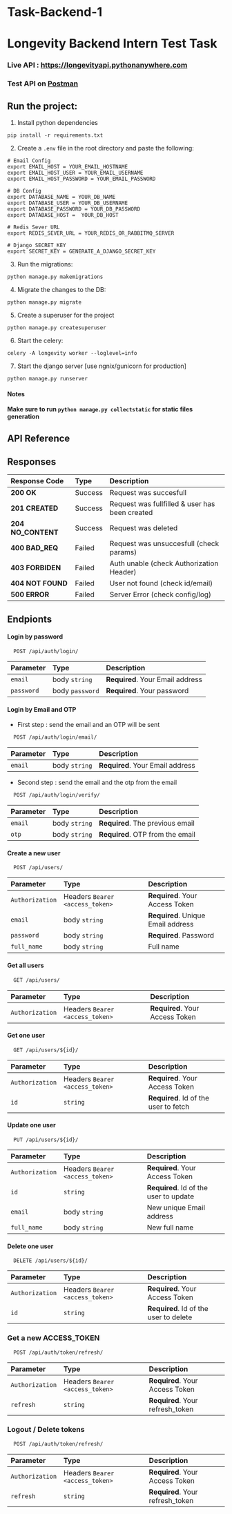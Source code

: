 # Task-Backend-1

# Longevity Backend Intern Test Task

### Live API : <a href="https://longevityapi.pythonanywhere.com">https://longevityapi.pythonanywhere.com</a>

### Test API on <a href="https://www.postman.com/joint-operations-administrator-88851102/workspace/longevity/">Postman</a>


## Run the project:


1. Install python dependencies

```
pip install -r requirements.txt
```

2. Create a `.env` file in the root directory and paste the following:

```
# Email Config
export EMAIL_HOST = YOUR_EMAIL_HOSTNAME
export EMAIL_HOST_USER = YOUR_EMAIL_USERNAME
export EMAIL_HOST_PASSWORD = YOUR_EMAIL_PASSWORD

# DB Config
export DATABASE_NAME = YOUR_DB_NAME
export DATABASE_USER = YOUR_DB_USERNAME
export DATABASE_PASSWORD = YOUR_DB_PASSWORD
export DATABASE_HOST = 	YOUR_DB_HOST

# Redis Sever URL
export REDIS_SEVER_URL = YOUR_REDIS_OR_RABBITMQ_SERVER

# Django SECRET_KEY
export SECRET_KEY = GENERATE_A_DJANGO_SECRET_KEY

``` 

3. Run the migrations:

```
python manage.py makemigrations
```

4. Migrate the changes to the DB:

```
python manage.py migrate
```

5. Create a superuser for the project
```
python manage.py createsuperuser
```

6. Start the celery:

```
celery -A longevity worker --loglevel=info
```

7. Start the django server [use ngnix/gunicorn for production]

```
python manage.py runserver
```

#### Notes
**Make sure to run `python manage.py collectstatic` for static files generation**


## API Reference

## Responses
| Response Code | Type     | Description                |
| :-------- | :------- | :------------------------- |
| **200 OK** | Success | Request was succesfull |
| **201 CREATED** | Success  | Request was fullfilled & user has been created |
| **204 NO_CONTENT** | Success | Request was deleted |
| **400 BAD_REQ** | Failed | Request was unsuccesfull (check params) |
| **403 FORBIDEN** | Failed | Auth unable (check Authorization Header) |
| **404 NOT FOUND** | Failed | User not found (check id/email) |
| **500 ERROR** | Failed | Server Error (check config/log) |



## Endpionts

#### Login by password

```http
  POST /api/auth/login/
```

| Parameter | Type     | Description                |
| :-------- | :------- | :------------------------- |
| `email` | body `string` | **Required**. Your Email address |
| `password` | body `password` | **Required**. Your password |


#### Login by Email and OTP

-  First step : send the email and an OTP will be sent

```http
  POST /api/auth/login/email/
```

| Parameter | Type     | Description                       |
| :-------- | :------- | :-------------------------------- |
| `email` | body `string` | **Required**. Your Email address |

- Second step : send the email and the otp from the email

```http
  POST /api/auth/login/verify/
```

| Parameter | Type     | Description                       |
| :-------- | :------- | :-------------------------------- |
| `email` | body `string` | **Required**. The previous email |
| `otp` | body `string` | **Required**. OTP from the email |


#### Create a new user

```http
  POST /api/users/
```

| Parameter | Type     | Description                       |
| :-------- | :------- | :-------------------------------- |
| `Authorization` | Headers `Bearer <access_token>` | **Required**. Your Access Token |
| `email` | body `string` | **Required**. Unique Email address |
| `password` | body `string` | **Required**. Password |
| `full_name` | body `string` |  Full  name |


#### Get all users

```http
  GET /api/users/
```

| Parameter | Type     | Description                |
| :-------- | :------- | :------------------------- |
| `Authorization` | Headers `Bearer <access_token>` | **Required**. Your Access Token |

#### Get one user

```http
  GET /api/users/${id}/
```

| Parameter | Type     | Description                       |
| :-------- | :------- | :-------------------------------- |
| `Authorization` | Headers `Bearer <access_token>` | **Required**. Your Access Token |
| `id`      | `string` | **Required**. Id of the user to fetch |


#### Update one user

```http
  PUT /api/users/${id}/
```

| Parameter | Type     | Description                       |
| :-------- | :------- | :-------------------------------- |
| `Authorization` | Headers `Bearer <access_token>` | **Required**. Your Access Token |
| `id`      | `string` | **Required**. Id of the user to update |
| `email` | body `string` | New unique Email address |
| `full_name` | body `string` | New full  name |


#### Delete one user

```http
  DELETE /api/users/${id}/
```

| Parameter | Type     | Description                       |
| :-------- | :------- | :-------------------------------- |
| `Authorization` | Headers `Bearer <access_token>` | **Required**. Your Access Token |
| `id`      | `string` | **Required**. Id of the user to delete |


### Get a new ACCESS_TOKEN

```http
  POST /api/auth/token/refresh/
```

| Parameter | Type     | Description                       |
| :-------- | :------- | :-------------------------------- |
| `Authorization` | Headers `Bearer <access_token>` | **Required**. Your Access Token |
| `refresh`      | `string` | **Required**. Your refresh_token |


### Logout / Delete tokens

```http
  POST /api/auth/token/refresh/
```

| Parameter | Type     | Description                       |
| :-------- | :------- | :-------------------------------- |
| `Authorization` | Headers `Bearer <access_token>` | **Required**. Your Access Token |
| `refresh`      | `string` | **Required**. Your refresh_token |

